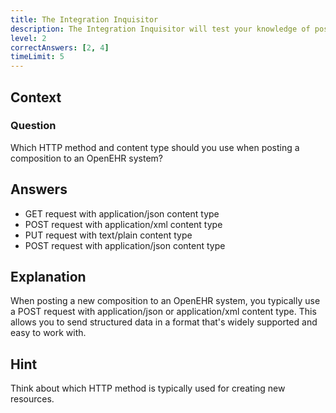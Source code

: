 ```yaml
---
title: The Integration Inquisitor
description: The Integration Inquisitor will test your knowledge of posting compositions to an OpenEHR system.
level: 2
correctAnswers: [2, 4]
timeLimit: 5
---
```


## Context

### Question

Which HTTP method and content type should you use when posting a composition to an OpenEHR system?

## Answers

- GET request with application/json content type
- POST request with application/xml content type
- PUT request with text/plain content type
- POST request with application/json content type

## Explanation

When posting a new composition to an OpenEHR system, you typically use a POST request with application/json or application/xml content type. This allows you to send structured data in a format that's widely supported and easy to work with.

## Hint

Think about which HTTP method is typically used for creating new resources.
